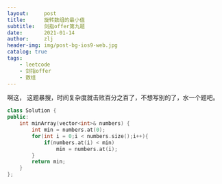 ```yaml
---
layout:     post
title:      旋转数组的最小值
subtitle:   剑指offer第九题
date:       2021-01-14
author:     zlj
header-img: img/post-bg-ios9-web.jpg
catalog: true
tags:
    - leetcode
    - 剑指offer
    - 数组
---
```




啊这， 这题暴搜，时间复杂度就击败百分之百了，不想写别的了，水一个题吧。

```c++
class Solution {
public:
    int minArray(vector<int>& numbers) {
        int min = numbers.at(0);
        for(int i = 0;i < numbers.size();i++){
            if(numbers.at(i) < min)
                min = numbers.at(i);
        }
        return min;
    }
};
```

